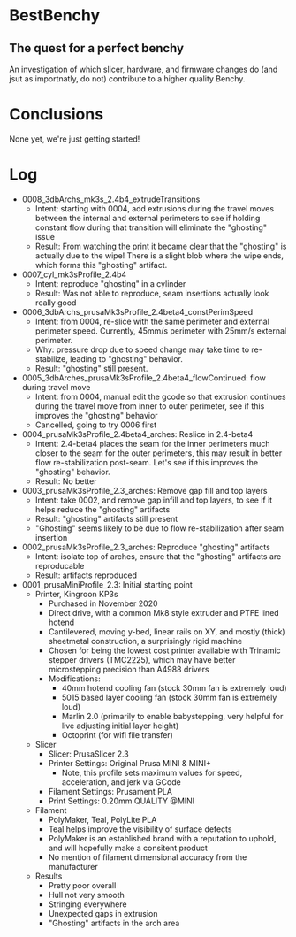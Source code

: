 # BestBenchy
## The quest for a perfect benchy

An investigation of which slicer, hardware, and firmware changes do (and jsut as importnatly, do not) contribute to a higher quality Benchy.

# Conclusions
None yet, we're just getting started!

# Log

* 0008_3dbArchs_mk3s_2.4b4_extrudeTransitions
    * Intent: starting with 0004, add extrusions during the travel moves between the internal and external perimeters to see if holding constant flow during that transition will eliminate the "ghosting" issue
    * Result: From watching the print it became clear that the "ghosting" is actually due to the wipe! There is a slight blob where the wipe ends, which forms this "ghosting" artifact.
* 0007_cyl_mk3sProfile_2.4b4
    * Intent: reproduce "ghosting" in a cylinder
    * Result: Was not able to reproduce, seam insertions actually look really good
* 0006_3dbArchs_prusaMk3sProfile_2.4beta4_constPerimSpeed
    * Intent: from 0004, re-slice with the same perimeter and external perimeter speed. Currently, 45mm/s perimeter with 25mm/s external perimeter.
    * Why: pressure drop due to speed change may take time to re-stabilize, leading to "ghosting" behavior.
    * Result: "ghosting" still present.
* 0005_3dbArches_prusaMk3sProfile_2.4beta4_flowContinued: flow during travel move
    * Intent: from 0004, manual edit the gcode so that extrusion continues during the travel move from inner to outer perimeter, see if this improves the "ghosting" behavior
    * Cancelled, going to try 0006 first
* 0004_prusaMk3sProfile_2.4beta4_arches: Reslice in 2.4-beta4
    * Intent: 2.4-beta4 places the seam for the inner perimeters much closer to the seam for the outer perimeters, this may result in better flow re-stabilization post-seam. Let's see if this improves the "ghosting" behavior.
    * Result: No better
* 0003_prusaMk3sProfile_2.3_arches: Remove gap fill and top layers
    * Intent: take 0002, and remove gap infill and top layers, to see if it helps reduce the "ghosting" artifacts
    * Result: "ghosting" artifacts still present
    * "Ghosting" seems likely to be due to flow re-stabilization after seam insertion
* 0002_prusaMk3sProfile_2.3_arches: Reproduce "ghosting" artifacts
    * Intent: isolate top of arches, ensure that the "ghosting" artifacts are reproducable
    * Result: artifacts reproduced
* 0001_prusaMiniProfile_2.3: Initial starting point
    * Printer, Kingroon KP3s
        * Purchased in November 2020
        * Direct drive, with a common Mk8 style extruder and PTFE lined hotend
        * Cantilevered, moving y-bed, linear rails on XY, and mostly (thick) sheetmetal construction, a surprisingly rigid machine
        * Chosen for being the lowest cost printer available with Trinamic stepper drivers (TMC2225), which may have better microstepping precision than A4988 drivers
        * Modifications:
            * 40mm hotend cooling fan (stock 30mm fan is extremely loud)
            * 5015 based layer cooling fan (stock 30mm fan is extremely loud)
            * Marlin 2.0 (primarily to enable babystepping, very helpful for live adjusting initial layer height)
            * Octoprint (for wifi file transfer)
    * Slicer
        * Slicer: PrusaSlicer 2.3
        * Printer Settings: Original Prusa MINI & MINI+
            * Note, this profile sets maximum values for speed, acceleration, and jerk via GCode
        * Filament Settings: Prusament PLA
        * Print Settings: 0.20mm QUALITY @MINI
    * Filament
        * PolyMaker, Teal, PolyLite PLA
        * Teal helps improve the visibility of surface defects
        * PolyMaker is an established brand with a reputation to uphold, and will hopefully make a consitent product
        * No mention of filament dimensional accuracy from the manufacturer
    * Results
        * Pretty poor overall
        * Hull not very smooth
        * Stringing everywhere
        * Unexpected gaps in extrusion
        * "Ghosting" artifacts in the arch area
